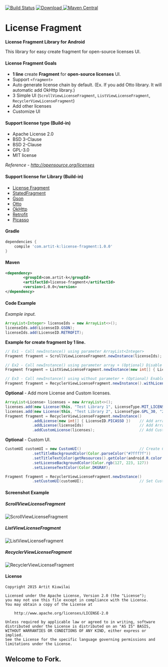 [![Build Status](https://travis-ci.org/first087/Android-License-Fragment.svg?branch=master)](https://travis-ci.org/first087/Android-License-Fragment)
[![Download](https://api.bintray.com/packages/first087/maven/Android-License-Fragment/images/download.svg) ](https://bintray.com/first087/maven/Android-License-Fragment/_latestVersion)
[![Maven Central](https://maven-badges.herokuapp.com/maven-central/com.artit-k/license-fragment/badge.svg)](https://maven-badges.herokuapp.com/maven-central/com.artit-k/license-fragment)

# License Fragment 
**License Fragment Library for Android**

This library for easy create fragment for open-source licenses UI.

#### License Fragment Goals
* **1 line** create **Fragment** for **open-source licenses** UI.
* Support ```<fragment>```
* Auto generate license chain by default. (Ex. If you add Otto library. It will automatic add OkHttp library.)
* 3 Simple UI (```ScrollViewLicenseFragment```, ```ListViewLicenseFragment```, ```RecyclerViewLicenseFragment```)
* Add other licenses
* Customize UI

#### Support license type (Build-in)
* Apache License 2.0
* BSD 3-Clause
* BSD 2-Clause
* GPL-3.0
* MIT license

*Reference - http://opensource.org/licenses*

#### Support license for Library (Build-in)
* [License Fragment](https://github.com/first087/Android-License-Fragment)
* [StatedFragment](https://github.com/nuuneoi/StatedFragment)
* [Gson](https://github.com/google/gson)
* [Otto](http://square.github.io/otto/)
* [OkHttp](http://square.github.io/okhttp/)
* [Retrofit](http://square.github.io/retrofit/)
* [Picasso](http://square.github.io/picasso/)

#### Gradle
```groovy
dependencies {
    compile 'com.artit-k:license-fragment:1.0.0'
}
```

#### Maven
```xml
<dependency>
        <groupId>com.artit-k</groupId>
        <artifactId>license-fragment</artifactId>
        <version>1.0.0</version>
</dependency>
```

#### Code Example
*Example input.*
```java
ArrayList<Integer> licenseIds = new ArrayList<>();
licenseIds.add(LicenseID.GSON);
licenseIds.add(LicenseID.RETROFIT);
```

**Example for create fragment by 1 line.**
```java
// Ex1 - Call newInstance() using parameter ArrayList<Integer>
Fragment fragment = ScrollViewLicenseFragment.newInstance(licenseIds);

// Ex2 - Call newInstance() using parameter array + (Optional) Disable license chain
Fragment fragment = ListViewLicenseFragment.newInstance(new int[] { LicenseID.PICASSO }).withLicenseChain(false);

// Ex3 - Call newInstance() using without parameter + (Optional) Enable license chain (default)
Fragment fragment = RecyclerViewLicenseFragment.newInstance().withLicenseChain(true);
```

**Optional** - Add more License and Custom licenses.
```java
ArrayList<License> licenses = new ArrayList<>();
licenses.add(new License(this, "Test Library 1", LicenseType.MIT_LICENSE, "2000-2001", "Test Owner 1"));
licenses.add(new License(this, "Test Library 2", LicenseType.GPL_30, "2002", "Test Owner 2"));
Fragment fragment = RecyclerViewLicenseFragment.newInstance()
            .addLicense(new int[] { LicenseID.PICASSO })    // Add array (same call newInstance)
            .addLicense(licenseIds)                         // Add ArrayList<Integer> (same call newInstance)
            .addCustomLicense(licenses);                    // Add Custom License
```

**Optional** - Custom UI.
```java
CustomUI customUI = new CustomUI()                          // Create Custom UI
            .setTitleBackgroundColor(Color.parseColor("#7fff7f"))
            .setTitleTextColor(getResources().getColor(android.R.color.holo_green_dark))
            .setLicenseBackgroundColor(Color.rgb(127, 223, 127))
            .setLicenseTextColor(Color.DKGRAY);

Fragment fragment = RecyclerViewLicenseFragment.newInstance()
            .setCustomUI(customUI);                         // Set Custom UI
```

#### Screenshot Example
##### ScrollViewLicenseFragment
![ScrollViewLicenseFragment](https://github.com/first087/Android-License-Fragment/blob/master/screen/Demo-ScrollViewLicenseFragment.png)

##### ListViewLicenseFragment
![ListViewLicenseFragment](https://github.com/first087/Android-License-Fragment/blob/master/screen/Demo-ListViewLicenseFragment.png)

##### RecyclerViewLicenseFragment
![RecyclerViewLicenseFragment](https://github.com/first087/Android-License-Fragment/blob/master/screen/Demo-RecyclerViewLicenseFragment.png)

#### License
```
Copyright 2015 Artit Kiuwilai

Licensed under the Apache License, Version 2.0 (the "License");
you may not use this file except in compliance with the License.
You may obtain a copy of the License at

    http://www.apache.org/licenses/LICENSE-2.0

Unless required by applicable law or agreed to in writing, software
distributed under the License is distributed on an "AS IS" BASIS,
WITHOUT WARRANTIES OR CONDITIONS OF ANY KIND, either express or implied.
See the License for the specific language governing permissions and
limitations under the License.
```

## Welcome to Fork.
